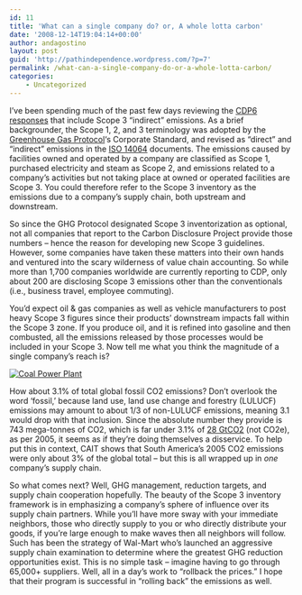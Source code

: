 ```yaml
---
id: 11
title: 'What can a single company do? or, A whole lotta carbon'
date: '2008-12-14T19:04:14+00:00'
author: andagostino
layout: post
guid: 'http://pathindependence.wordpress.com/?p=7'
permalink: /what-can-a-single-company-do-or-a-whole-lotta-carbon/
categories:
    - Uncategorized
---
```



I’ve been spending much of the past few days reviewing the [CDP6 responses](http://www.cdproject.net) that include Scope 3 “indirect” emissions. As a brief backgrounder, the Scope 1, 2, and 3 terminology was adopted by the [Greenhouse Gas Protocol](http://www.ghgprotocol.org/standards/corporate-standard)‘s Corporate Standard, and revised as “direct” and “indirect” emissions in the [ISO 14064](http://www.iso.org/iso/iso_catalogue/catalogue_tc/catalogue_detail.htm?csnumber=38381) documents. The emissions caused by facilities owned and operated by a company are classified as Scope 1, purchased electricity and steam as Scope 2, and emissions related to a company’s activities but not taking place at owned or operated facilities are Scope 3. You could therefore refer to the Scope 3 inventory as the emissions due to a company’s supply chain, both upstream and downstream.

So since the GHG Protocol designated Scope 3 inventorization as optional, not all companies that report to the Carbon Disclosure Project provide those numbers – hence the reason for developing new Scope 3 guidelines. However, some companies have taken these matters into their own hands and ventured into the scary wilderness of value chain accounting. So while more than 1,700 companies worldwide are currently reporting to CDP, only about 200 are disclosing Scope 3 emissions other than the conventionals (i.e., business travel, employee commuting).

You’d expect oil &amp; gas companies as well as vehicle manufacturers to post heavy Scope 3 figures since their products’ downstream impacts fall within the Scope 3 zone. If you produce oil, and it is refined into gasoline and then combusted, all the emissions released by those processes would be included in your Scope 3. Now tell me what you think the magnitude of a single company’s reach is?

[![Coal Power Plant](https://i0.wp.com/farm1.static.flickr.com/75/164341428_3243f50012.jpg?resize=500%2C336)](http://www.flickr.com/photos/davipt/164341428/ "Coal Power Plant by davipt, on Flickr")

How about 3.1% of total global fossil CO2 emissions? Don’t overlook the word ‘fossil,’ because land use, land use change and forestry (LULUCF) emissions may amount to about 1/3 of non-LULUCF emissions, meaning 3.1 would drop with that inclusion. Since the absolute number they provide is 743 mega-tonnes of CO2, which is far under 3.1% of [28 GtCO2](http://cait.wri.org/cait.php?page=yearly&mode=view&sort=val-desc&pHints=shut&url=form&year=2005&sector=natl&co2=1&update=Update) (not CO2e), as per 2005, it seems as if they’re doing themselves a disservice. To help put this in context, CAIT shows that South America’s 2005 CO2 emissions were only about 3% of the global total – but this is all wrapped up in <span style="font-style:italic;">one</span> company’s supply chain.

So what comes next? Well, GHG management, reduction targets, and supply chain cooperation hopefully. The beauty of the Scope 3 inventory framework is in emphasizing a company’s sphere of influence over its supply chain partners. While you’ll have more sway with your immediate neighbors, those who directly supply to you or who directly distribute your goods, if you’re large enough to make waves then all neighbors will follow. Such has been the strategy of Wal-Mart who’s launched an aggressive supply chain examination to determine where the greatest GHG reduction opportunities exist. This is no simple task – imagine having to go through 65,000+ suppliers. Well, all in a day’s work to “rollback the prices.” I hope that their program is successful in “rolling back” the emissions as well.
